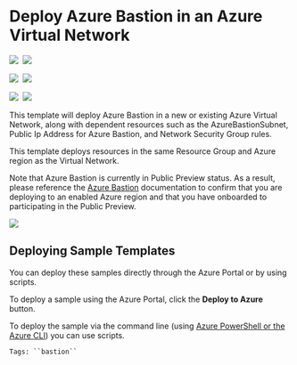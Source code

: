 # Deploy Azure Bastion in an Azure Virtual Network

<IMG SRC="https://azbotstorage.blob.core.windows.net/badges/101-azure-bastion/PublicLastTestDate.svg" />&nbsp;
<IMG SRC="https://azbotstorage.blob.core.windows.net/badges/101-azure-bastion/PublicDeployment.svg" />&nbsp;

<IMG SRC="https://azbotstorage.blob.core.windows.net/badges/101-azure-bastion/FairfaxLastTestDate.svg" />&nbsp;
<IMG SRC="https://azbotstorage.blob.core.windows.net/badges/101-azure-bastion/FairfaxDeployment.svg" />&nbsp;

<IMG SRC="https://azbotstorage.blob.core.windows.net/badges/101-azure-bastion/BestPracticeResult.svg" />&nbsp;
<IMG SRC="https://azbotstorage.blob.core.windows.net/badges/101-azure-bastion/CredScanResult.svg" />&nbsp;

This template will deploy Azure Bastion in a new or existing Azure Virtual Network, along with dependent resources such as the AzureBastionSubnet, Public Ip Address for Azure Bastion, and Network Security Group rules.

This template deploys resources in the same Resource Group and Azure region as the Virtual Network.

Note that Azure Bastion is currently in Public Preview status.  As a result, please reference the <a href="https://docs.microsoft.com/en-us/azure/bastion/bastion-overview" target="_blank">Azure Bastion</a> documentation to confirm that you are deploying to an enabled Azure region and that you have onboarded to participating in the Public Preview.

<a href="https://portal.azure.com/#create/Microsoft.Template/uri/https%3A%2F%2Fraw.githubusercontent.com%2FAzure%2Fazure-quickstart-templates%2Fmaster%2F201-azure-bastion%2Fazuredeploy.json" target="_blank"><img src="http://azuredeploy.net/deploybutton.png"/>
</a>

## Deploying Sample Templates

You can deploy these samples directly through the Azure Portal or by using scripts.

To deploy a sample using the Azure Portal, click the **Deploy to Azure** button.

To deploy the sample via the command line (using [Azure PowerShell or the Azure CLI](https://azure.microsoft.com/en-us/downloads/)) you can use scripts.
```
Tags: ``bastion``
